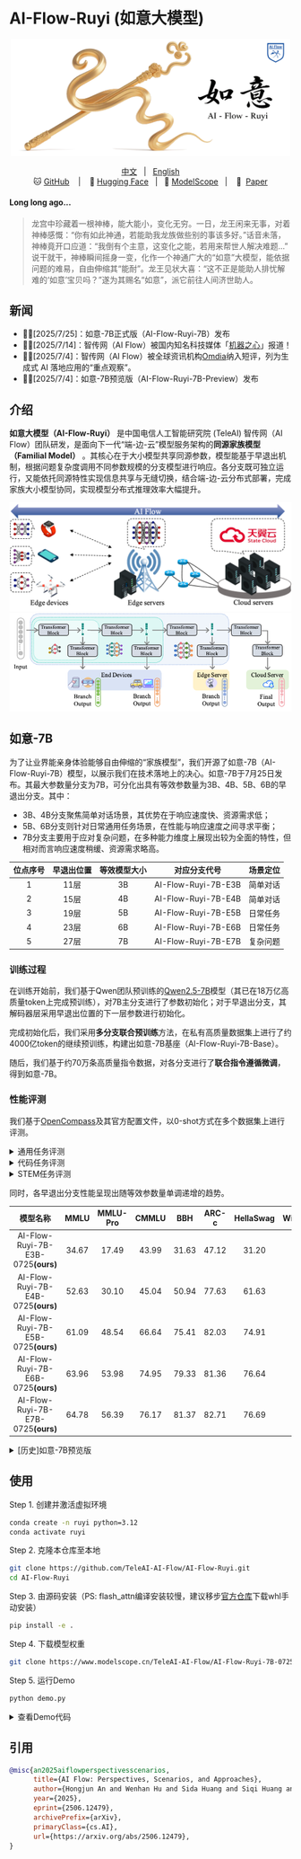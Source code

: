 # AI-Flow-Ruyi (如意大模型)

<p align="center">
    <img src="assets/AI-Flow-Ruyi-logo.png" width="500" />
</p>

<p align="center">
        <a href="README.md">中文</a> &nbsp | &nbsp <a href="README_en.md">English</a>
        <br>
        🐱 <a href="https://github.com/TeleAI-AI-Flow/AI-Flow-Ruyi">GitHub</a> &nbsp&nbsp | &nbsp&nbsp 🤗 <a href="https://huggingface.co/TeleAI-AI-Flow/AI-Flow-Ruyi-7B-0725">Hugging Face</a>&nbsp&nbsp | &nbsp&nbsp🤖 <a href="https://www.modelscope.cn/models/TeleAI-AI-Flow/AI-Flow-Ruyi-7B-0725/">ModelScope</a>&nbsp&nbsp | &nbsp&nbsp 📑&nbsp <a href="https://www.arxiv.org/abs/2506.12479">Paper</a>
</p>

#### Long long ago...
> 龙宫中珍藏着一根神棒，能大能小，变化无穷。一日，龙王闲来无事，对着神棒感慨：“你有如此神通，若能助我龙族做些别的事该多好。”话音未落，神棒竟开口应道：“我倒有个主意，这变化之能，若用来帮世人解决难题...” 说干就干，神棒瞬间摇身一变，化作一个神通广大的“如意”大模型，能依据问题的难易，自由伸缩其“能耐”。龙王见状大喜：“这不正是能助人排忧解难的‘如意’宝贝吗？”遂为其赐名“如意”，派它前往人间济世助人。

## 新闻

* 🎉🎉[2025/7/25]：如意-7B正式版（AI-Flow-Ruyi-7B）发布
* 🎉🎉[2025/7/14]：智传网（AI Flow）被国内知名科技媒体「[机器之心](https://mp.weixin.qq.com/s/fiyb3LyJOd5mr9xzAsDZ4A)」报道！
* 🎉🎉[2025/7/4]：智传网（AI Flow）被全球资讯机构[Omdia](https://omdia.tech.informa.com/om137892/on-the-radar-teleai-brings-intelligence-to-the-network-edge-through-ai-flow)纳入短评，列为生成式 AI 落地应用的“重点观察”。
* 🎉🎉[2025/7/4]：如意-7B预览版（AI-Flow-Ruyi-7B-Preview）发布

## 介绍

**如意大模型（AI-Flow-Ruyi）** 是中国电信人工智能研究院 (TeleAI) 智传网（AI Flow）团队研发，是面向下一代“端-边-云”模型服务架构的**同源家族模型（Familial Model）** 。其核心在于大小模型共享同源参数，模型能基于早退出机制，根据问题复杂度调用不同参数规模的分支模型进行响应。各分支既可独立运行，又能依托同源特性实现信息共享与无缝切换，结合端-边-云分布式部署，完成家族大小模型协同，实现模型分布式推理效率大幅提升。

![](assets/ai-flow.png)
![](assets/ruyi_model.png)

## 如意-7B

为了让业界能亲身体验能够自由伸缩的“家族模型”，我们开源了如意-7B（AI-Flow-Ruyi-7B）模型，以展示我们在技术落地上的决心。如意-7B于7月25日发布。其最大参数量分支为7B，可分化出具有等效参数量为3B、4B、5B、6B的早退出分支。其中：
* 3B、4B分支聚焦简单对话场景，其优势在于响应速度快、资源需求低；
* 5B、6B分支则针对日常通用任务场景，在性能与响应速度之间寻求平衡；
* 7B分支主要用于应对复杂问题，在多种能力维度上展现出较为全面的特性，但相对而言响应速度稍缓、资源需求略高。

|位点序号|早退出位置|等效模型大小|对应分支代号|场景定位|
|:-:|:-:|:-:|:-:|:-:|
|1|11层|3B|AI-Flow-Ruyi-7B-E3B|简单对话|
|2|15层|4B|AI-Flow-Ruyi-7B-E4B|简单对话|
|3|19层|5B|AI-Flow-Ruyi-7B-E5B|日常任务|
|4|23层|6B|AI-Flow-Ruyi-7B-E6B|日常任务|
|5|27层|7B|AI-Flow-Ruyi-7B-E7B|复杂问题|

### 训练过程

在训练开始前，我们基于Qwen团队预训练的[Qwen2.5-7B](https://arxiv.org/abs/2412.15115)模型（其已在18万亿高质量token上完成预训练），对7B主分支进行了参数初始化；对于早退出分支，其解码器层采用早退出位置的下一层参数进行初始化。

完成初始化后，我们采用**多分支联合预训练**方法，在私有高质量数据集上进行了约4000亿token的继续预训练，构建出如意-7B基座（AI-Flow-Ruyi-7B-Base）。

随后，我们基于约70万条高质量指令数据，对各分支进行了**联合指令遵循微调**，得到如意-7B。

### 性能评测

我们基于[OpenCompass](https://github.com/open-compass/opencompass)及其官方配置文件，以0-shot方式在多个数据集上进行评测。

<details>
<summary>通用任务评测</summary>

|模型名称|MMLU|MMLU-Pro|CMMLU|BBH|ARC-c|HellaSwag|Winogrand|均分|
|:-:|:-:|:-:|:-:|:-:|:-:|:-:|:-:|:-:|
|Qwen3-8B(think)|74.78|66.02|76.33|60.68|63.39|66.11|56.25|66.22| 
|Llama3.1-8B-Instruct|53.16|45.36|51.65|72.47|83.73|71.37|58.54|62.33|
|Qwen2.5-7B-Instruct|70.88|56.33|75.71|51.51|86.44|81.13|68.30|70.04| 
|AI-Flow-Ruyi-7B-E7B-0725<b>(ours)</b>|64.78|56.39|76.17|81.37|82.71|76.69|63.22|71.62|

</details>

<details>
<summary>代码任务评测</summary>

|模型名称|HumanEval|MBPP|LiveCodeBench|均分|
|:-:|:-:|:-:|:-:|:-:|
|Qwen3-8B(think)|84.76|78.60|63.10|75.49|
|Qwen2.5-7B-Instruct|63.41|68.48|8.15|46.68|
|Llama3.1-8B-Instruct|84.15|70.82|34.55|63.17|
|AI-Flow-Ruyi-7B-E7B-0725<b>(ours)</b>|76.83|77.04|28.44|60.77|

</details>

<details>
<summary>STEM任务评测</summary>

|模型名称|GPQA|Math|GSM-8K|均分|
|:-:|:-:|:-:|:-:|:-:|
|Qwen3-8B(think)|38.38|83.84|93.03|71.75|
|Qwen2.5-7B-Instruct|25.25|49.22|85.82|53.43|
|Llama3.1-8B-Instruct|35.35|73.66|88.48|65.83|
|AI-Flow-Ruyi-7B-E7B-0725<b>(ours)</b>|30.30|72.18|91.36|64.61|

</details>


同时，各早退出分支性能呈现出随等效参数量单调递增的趋势。

|模型名称|MMLU|MMLU-Pro|CMMLU|BBH|ARC-c|HellaSwag|Winogrand|均分|
|:-:|:-:|:-:|:-:|:-:|:-:|:-:|:-:|:-:|
|AI-Flow-Ruyi-7B-E3B-0725<b>(ours)</b>|34.67|17.49|43.99|31.63|47.12|31.20|49.59|36.53|
|AI-Flow-Ruyi-7B-E4B-0725<b>(ours)</b>|52.63|30.10|45.04|50.94|77.63|61.63|51.99|52.85|
|AI-Flow-Ruyi-7B-E5B-0725<b>(ours)</b>|61.09|48.54|66.64|75.41|82.03|74.91|61.46|67.15|
|AI-Flow-Ruyi-7B-E6B-0725<b>(ours)</b>|63.96|53.98|74.95|79.33|81.36|76.64|62.96|70.45|
|AI-Flow-Ruyi-7B-E7B-0725<b>(ours)</b>|64.78|56.39|76.17|81.37|82.71|76.69|63.22|71.62|


<details>
<summary>[历史]如意-7B预览版</summary>

## 如意-7B预览版

为了让业界能亲身体验能够自由伸缩的“家族模型”，我们开源了如意-7B预览版（AI-Flow-Ruyi-7B-Preview），以展示我们在技术落地上的决心。如意-7B预览版（AI-Flow-Ruyi-7B-Preview）于7月4日发布。其最大参数量分支为7B，可分化出具有等效参数量为3B、4B、5B、6B的早退出分支。其中：
* 3B、4B分支聚焦简单对话场景，其优势在于响应速度快、资源需求低；
* 5B、6B分支则针对日常通用任务场景，在性能与响应速度之间寻求平衡；
* 7B分支主要用于应对复杂问题，在多种能力维度上展现出较为全面的特性，但相对而言响应速度稍缓、资源需求略高。

|位点序号|早退出位置|等效模型大小|对应分支代号|场景定位|
|:-:|:-:|:-:|:-:|:-:|
|1|11层|3B|AI-Flow-Ruyi-7B-E3B|简单对话|
|2|15层|4B|AI-Flow-Ruyi-7B-E4B|简单对话|
|3|19层|5B|AI-Flow-Ruyi-7B-E5B|日常任务|
|4|23层|6B|AI-Flow-Ruyi-7B-E6B|日常任务|
|5|27层|7B|AI-Flow-Ruyi-7B-E7B|复杂问题|

### 训练过程

在训练开始前，我们基于Qwen团队预训练的[Qwen2.5-7B](https://arxiv.org/abs/2412.15115)模型（其已在18万亿高质量token上完成预训练），对7B主分支进行了参数初始化；对于早退出分支，其解码器层采用早退出位置的下一层参数进行初始化。

完成初始化后，我们采用**多分支联合预训练**方法，在私有高质量数据集上进行了约4000亿token的继续预训练，构建出如意-7B基座（AI-Flow-Ruyi-7B-Base）。

随后，我们基于约120万条高质量指令数据，对各分支进行了**联合指令遵循微调**，得到如意-7B预览版。

### 性能评测

我们基于[OpenCompass](https://github.com/open-compass/opencompass)及其官方配置文件，以0-shot方式在多个数据集上进行评测。评测结果表明，7B主分支在通用任务性能上与Qwen2.5-7B-Instruct基本持平。

<details>
<summary>通用任务评测</summary>

|模型名称|MMLU|MMLU-Pro|CMMLU|ARC-c|BBH|均分|
|:-:|:-:|:-:|:-:|:-:|:-:|:-:|
|Qwen3-8B(think)|74.78|66.02|76.33|63.39|60.68|68.24|
|Qwen2.5-7B-Instruct|70.88|56.33|75.71|86.44|51.51|68.17|
|Llama-3.1-8B-Instruct|53.16|45.36|51.65|83.73|72.47|61.27|
|AI-Flow-Ruyi-7B-E7B<b>(ours)</b>|87.19|59.78|48.14|69.83|74.47|67.88|

</details>

<details>
<summary>代码任务评测</summary>

|模型名称|MBPP|HumanEval|LiveCodeBench|均分|
|:-:|:-:|:-:|:-:|:-:|
|Qwen3-8B(think)|78.60|84.76|63.10|75.49|
|Qwen2.5-7B-Instruct|70.82|84.15|34.55|63.17|
|Llama3.1-8B-Instruct|68.48|63.41|8.15|46.68|
|AI-Flow-Ruyi-7B-E7B<b>(ours)</b>|66.93|64.63|30.01|53.86|

</details>

<details>
<summary>STEM任务评测</summary>

|模型名称|Math|GPQA|GSM-8K|均分|
|:-:|:-:|:-:|:-:|:-:|
|Qwen3-8B(think)|83.84|38.38|93.03|71.75|
|Qwen2.5-7B-Instruct|73.66|35.35|88.48|65.83|
|Llama3.1-8B-Instruct|49.22|25.25|85.82|53.43|
|AI-Flow-Ruyi-7B-E7B<b>(ours)</b>|44.94|24.75|81.65|50.45|

</details>


同时，各早退出分支性能呈现出随等效参数量单调递增的趋势。

|模型名称|MMLU|MMLU-Pro|CMMLU|ARC-c|BBH|均分|
|:-:|:-:|:-:|:-:|:-:|:-:|:-:|
|AI-Flow-Ruyi-7B-E3B<b>(ours)</b>|66.93|44.70|19.80|40.00|32.29|40.74|
|AI-Flow-Ruyi-7B-E4B<b>(ours)</b>|78.86|48.60|26.51|58.98|41.98|50.99|
|AI-Flow-Ruyi-7B-E5B<b>(ours)</b>|75.34|49.13|33.91|65.76|64.48|57.72|
|AI-Flow-Ruyi-7B-E6B<b>(ours)</b>|84.58|53.06|33.94|73.22|47.33|58.43|
|AI-Flow-Ruyi-7B-E7B<b>(ours)</b>|87.19|59.78|48.14|69.83|74.47|67.88|

</details>

## 使用

Step 1. 创建并激活虚拟环境

```sh
conda create -n ruyi python=3.12
conda activate ruyi
```

Step 2. 克隆本仓库至本地

```sh
git clone https://github.com/TeleAI-AI-Flow/AI-Flow-Ruyi.git
cd AI-Flow-Ruyi
```

Step 3. 由源码安装（PS: flash_attn编译安装较慢，建议移步[官方仓库](https://github.com/Dao-AILab/flash-attention/releases/tag/v2.7.4.post1)下载whl手动安装）

```sh
pip install -e .
```

Step 4. 下载模型权重

```sh
git clone https://www.modelscope.cn/TeleAI-AI-Flow/AI-Flow-Ruyi-7B-0725.git models/AI-Flow-Ruyi-7B-0725
```

Step 5. 运行Demo

```sh
python demo.py
```

<details>
<summary>查看Demo代码</summary>

```py
import torch
from ruyi.global_var import set_global_val
from transformers import GenerationConfig
from transformers import AutoModelForCausalLM, AutoTokenizer


model_path = f"models/AI-Flow-Ruyi-7B-0725"
tokenizer = AutoTokenizer.from_pretrained(model_path, trust_remote_code=True)
model = AutoModelForCausalLM.from_pretrained(model_path, trust_remote_code=True, attn_implementation='flash_attention_2', torch_dtype=torch.bfloat16).to('cuda')


generation_config = GenerationConfig(
    do_sample=True,                  
    top_k=30,                        
    top_p=0.95,                      
    temperature=0.6,                 
    repetition_penalty=1.2,          
    no_repeat_ngram_size=3,          
    max_new_tokens=8192
)

# 输入文本
messages = [
    {"role": "user", "content": "介绍一下你自己。"},
]

# 应用 chat_template 模板
prompt = tokenizer.apply_chat_template(messages, tokenize=False, add_generation_prompt=True)
inputs = tokenizer(prompt, return_tensors="pt")

# 模型生成
with torch.no_grad():
    # 设置早退出点
    # - 11: 第一个早退出点，对应约3B
    # - 15: 第二个早退出点，对应约4B
    # - 19: 第三个早退出点，对应约5B
    # - 23: 第四个早退出点，对应约6B
    # - 27: 第五个早退出点，对应约7B
    set_global_val("early_exit_point", 11)  

    output = model.generate(
        inputs["input_ids"].to('cuda'),
        generation_config=generation_config
    )

# 解码并打印结果
generated_text = tokenizer.decode(output[0], skip_special_tokens=False)
print(generated_text)
```

</details>

## 引用

```bibtex
@misc{an2025aiflowperspectivesscenarios,
      title={AI Flow: Perspectives, Scenarios, and Approaches}, 
      author={Hongjun An and Wenhan Hu and Sida Huang and Siqi Huang and Ruanjun Li and Yuanzhi Liang and Jiawei Shao and Yiliang Song and Zihan Wang and Cheng Yuan and Chi Zhang and Hongyuan Zhang and Wenhao Zhuang and Xuelong Li},
      year={2025},
      eprint={2506.12479},
      archivePrefix={arXiv},
      primaryClass={cs.AI},
      url={https://arxiv.org/abs/2506.12479}, 
}
```
